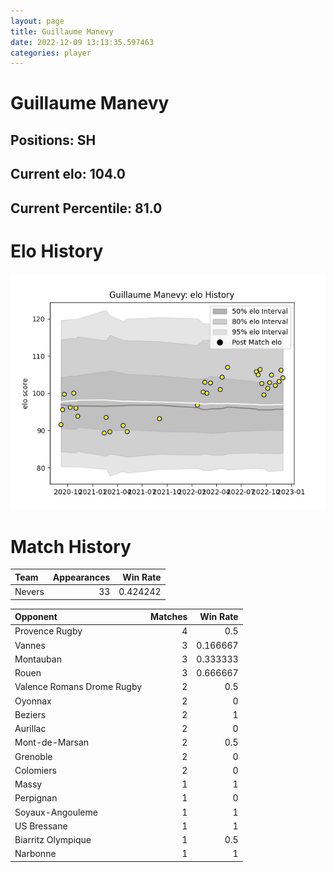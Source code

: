 ```yaml
---  
layout: page  
title: Guillaume Manevy  
date: 2022-12-09 13:13:35.597463  
categories: player  
---
```

# Guillaume Manevy

## Positions: SH

## Current elo: 104.0

## Current Percentile: 81.0

# Elo History


![elo history](history_GuillaumeManevy.png)
# Match History


| Team   |   Appearances |   Win Rate |
|:-------|--------------:|-----------:|
| Nevers |            33 |   0.424242 |

| Opponent                   |   Matches |   Win Rate |
|:---------------------------|----------:|-----------:|
| Provence Rugby             |         4 |   0.5      |
| Vannes                     |         3 |   0.166667 |
| Montauban                  |         3 |   0.333333 |
| Rouen                      |         3 |   0.666667 |
| Valence Romans Drome Rugby |         2 |   0.5      |
| Oyonnax                    |         2 |   0        |
| Beziers                    |         2 |   1        |
| Aurillac                   |         2 |   0        |
| Mont-de-Marsan             |         2 |   0.5      |
| Grenoble                   |         2 |   0        |
| Colomiers                  |         2 |   0        |
| Massy                      |         1 |   1        |
| Perpignan                  |         1 |   0        |
| Soyaux-Angouleme           |         1 |   1        |
| US Bressane                |         1 |   1        |
| Biarritz Olympique         |         1 |   0.5      |
| Narbonne                   |         1 |   1        |